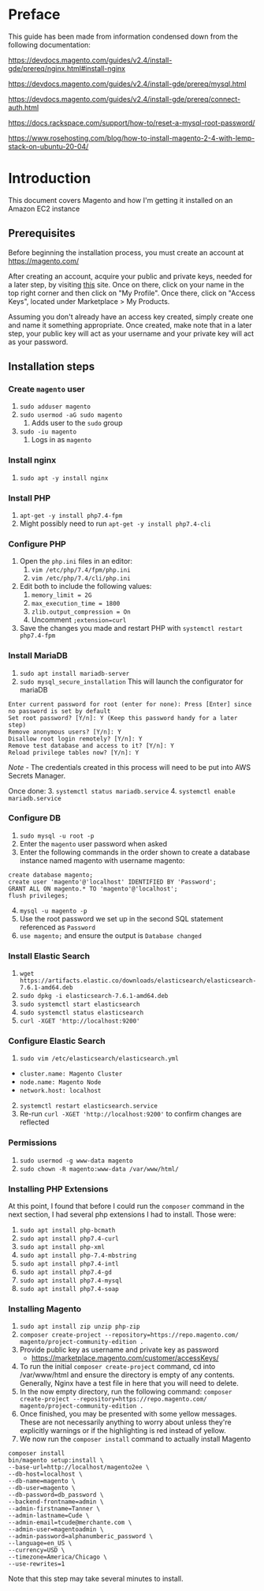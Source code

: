 # Preface

This guide has been made from information condensed down from the following documentation:


https://devdocs.magento.com/guides/v2.4/install-gde/prereq/nginx.html#install-nginx

https://devdocs.magento.com/guides/v2.4/install-gde/prereq/mysql.html

https://devdocs.magento.com/guides/v2.4/install-gde/prereq/connect-auth.html

https://docs.rackspace.com/support/how-to/reset-a-mysql-root-password/

https://www.rosehosting.com/blog/how-to-install-magento-2-4-with-lemp-stack-on-ubuntu-20-04/

# Introduction

This document covers Magento and how I'm getting it installed on an Amazon EC2 instance
## Prerequisites

Before beginning the installation process, you must create an account at https://magento.com/

After creating an account, acquire your public and private keys, needed for a later step, by visiting [this](https://marketplace.magento.com/) site. Once on there, click on your name in the top right corner and then click on "My Profile". Once there, click on "Access Keys", located under Marketplace > My Products.  

Assuming you don't already have an access key created, simply create one and name it something appropriate.  Once created, make note that in a later step, your public key will act as your username and your private key will act as your password.

## Installation steps

### Create `magento` user
1. `sudo adduser magento`
2. `sudo usermod -aG sudo magento`
	1. Adds user to the `sudo` group
3. `sudo -iu magento`
	1. Logs in as `magento`

### Install nginx
1. `sudo apt -y install nginx`

### Install PHP
1. `apt-get -y install php7.4-fpm`
2. Might possibly need to run `apt-get -y install php7.4-cli`

### Configure PHP
1. Open the `php.ini` files in an editor:
	1. `vim /etc/php/7.4/fpm/php.ini`
	2. `vim /etc/php/7.4/cli/php.ini`
2. Edit both to include the following values:
	1. `memory_limit = 2G`
	2.	`max_execution_time = 1800`
	3. `zlib.output_compression = On`
	4. Uncomment `;extension=curl`
3. Save the changes you made and restart PHP with `systemctl restart php7.4-fpm`

### Install MariaDB
1. `sudo apt install mariadb-server`
2. `sudo mysql_secure_installation`
This will launch the configurator for mariaDB
```
Enter current password for root (enter for none): Press [Enter] since no password is set by default
Set root password? [Y/n]: Y (Keep this password handy for a later step)
Remove anonymous users? [Y/n]: Y
Disallow root login remotely? [Y/n]: Y
Remove test database and access to it? [Y/n]: Y
Reload privilege tables now? [Y/n]: Y
```
*Note* - The credentials created in this process will need to be put into AWS Secrets Manager.

Once done:
3. `systemctl status mariadb.service`
4. `systemctl enable mariadb.service`

### Configure DB
1. `sudo mysql -u root -p`
2. Enter the `magento` user password when asked
3. Enter the following commands in the order shown to create a database instance named magento with username magento:
```
create database magento;
create user 'magento'@'localhost' IDENTIFIED BY 'Password';
GRANT ALL ON magento.* TO 'magento'@'localhost';
flush privileges;
```
4. `mysql -u magento -p`
5. Use the root password we set up in the second SQL statement referenced as `Password`
6. `use magento;` and ensure the output is `Database changed`

### Install Elastic Search
1. `wget https://artifacts.elastic.co/downloads/elasticsearch/elasticsearch-7.6.1-amd64.deb`
2. `sudo dpkg -i elasticsearch-7.6.1-amd64.deb`
3. `sudo systemctl start elasticsearch`
4. `sudo systemctl status elasticsearch`
5. `curl -XGET 'http://localhost:9200'`

### Configure Elastic Search
1. `sudo vim /etc/elasticsearch/elasticsearch.yml`
- `cluster.name: Magento Cluster`
- `node.name: Magento Node`
- `network.host: localhost`
2. `systemctl restart elasticsearch.service`
3. Re-run `curl -XGET 'http://localhost:9200'` to confirm changes are reflected

### Permissions
1. `sudo usermod -g www-data magento`
2. `sudo chown -R magento:www-data /var/www/html/`

### Installing PHP Extensions
At this point, I found that before I could run the `composer` command in the next section, I had several php extensions I had to install. Those were:
1. `sudo apt install php-bcmath`
2. `sudo apt install php7.4-curl`
3. `sudo apt install php-xml`
4. `sudo apt install php-7.4-mbstring`
5. `sudo apt install php7.4-intl`
6. `sudo apt install php7.4-gd`
7. `sudo apt install php7.4-mysql`
8. `sudo apt install php7.4-soap`


### Installing Magento
1. `sudo apt install zip unzip php-zip`
2. `composer create-project --repository=https://repo.magento.com/ magento/project-community-edition .`
3. Provide public key as username and private key as password
   - https://marketplace.magento.com/customer/accessKeys/
4. To run the initial `composer create-project` command, cd into /var/www/html and ensure the directory is empty of any contents. Generally, Nginx have a test file in here that you will need to delete.
5. In the now empty directory, run the following command: `composer create-project --repository=https://repo.magento.com/ magento/project-community-edition .`
6. Once finished, you may be presented with some yellow messages. These are not necessarily anything to worry about unless they're explicitly warnings or if the highlighting is red instead of yellow.
7. We now run the `composer install` command to actually install Magento
```
composer install
bin/magento setup:install \
--base-url=http://localhost/magento2ee \
--db-host=localhost \
--db-name=magento \
--db-user=magento \
--db-password=db_password \
--backend-frontname=admin \
--admin-firstname=Tanner \
--admin-lastname=Cude \
--admin-email=tcude@merchante.com \
--admin-user=magentoadmin \
--admin-password=alphanumberic_password \
--language=en_US \
--currency=USD \
--timezone=America/Chicago \
--use-rewrites=1
```
Note that this step may take several minutes to install.

